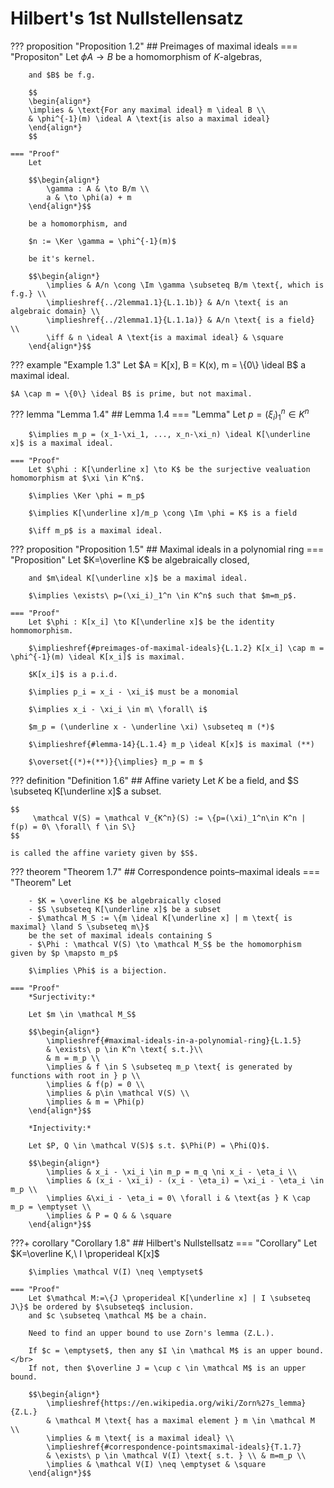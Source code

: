 # Hilbert's 1st Nullstellensatz

??? proposition "Proposition 1.2"
    ## Preimages of maximal ideals
    === "Propositon"
        Let $\phi A \to B$ be a homomorphism of $K$-algebras, 

        and $B$ be f.g. 

        $$
        \begin{align*}
        \implies & \text{For any maximal ideal} m \ideal B \\
        & \phi^{-1}(m) \ideal A \text{is also a maximal ideal}
        \end{align*}
        $$

    === "Proof"
        Let

        $$\begin{align*}
            \gamma : A & \to B/m \\
            a & \to \phi(a) + m
        \end{align*}$$
        
        be a homomorphism, and 

        $n := \Ker \gamma = \phi^{-1}(m)$ 

        be it's kernel.

        $$\begin{align*}
            \implies & A/n \cong \Im \gamma \subseteq B/m \text{, which is f.g.} \\
            \implieshref{../2lemma1.1}{L.1.1b)} & A/n \text{ is an algebraic domain} \\
            \implieshref{../2lemma1.1}{L.1.1a)} & A/n \text{ is a field} \\
            \iff & n \ideal A \text{is a maximal ideal} & \square
        \end{align*}$$


??? example "Example 1.3"
    Let $A = K[x], B = K(x), m = \{0\} \ideal B$ a maximal ideal.

    $A \cap m = \{0\} \ideal B$ is prime, but not maximal.


??? lemma "Lemma 1.4"
    ## Lemma 1.4
    === "Lemma"
        Let $p=(\xi_i)_1^n\in K^n$
    
        $\implies m_p = (x_1-\xi_1, ..., x_n-\xi_n) \ideal K[\underline x]$ is a maximal ideal.

    === "Proof"
        Let $\phi : K[\underline x] \to K$ be the surjective vealuation homomorphism at $\xi \in K^n$. 

        $\implies \Ker \phi = m_p$ 

        $\implies K[\underline x]/m_p \cong \Im \phi = K$ is a field 

        $\iff m_p$ is a maximal ideal.


??? proposition "Proposition 1.5"
    ## Maximal ideals in a polynomial ring
    === "Proposition"
        Let $K=\overline K$ be algebraically closed, 

        and $m\ideal K[\underline x]$ be a maximal ideal.

        $\implies \exists\ p=(\xi_i)_1^n \in K^n$ such that $m=m_p$.

    === "Proof"
        Let $\phi : K[x_i] \to K[\underline x]$ be the identity hommomorphism. 

        $\implieshref{#preimages-of-maximal-ideals}{L.1.2} K[x_i] \cap m = \phi^{-1}(m) \ideal K[x_i]$ is maximal. 

        $K[x_i]$ is a p.i.d. 

        $\implies p_i = x_i - \xi_i$ must be a monomial 

        $\implies x_i - \xi_i \in m\ \forall\ i$ 

        $m_p = (\underline x - \underline \xi) \subseteq m (*)$ 

        $\implieshref{#lemma-14}{L.1.4} m_p \ideal K[x]$ is maximal (**) 

        $\overset{(*)+(**)}{\implies} m_p = m $

??? definition "Definition 1.6"
    ## Affine variety
    Let $K$ be a field, and $S \subseteq K[\underline x]$ a subset.
    
    $$
         \mathcal V(S) = \mathcal V_{K^n}(S) := \{p=(\xi)_1^n\in K^n | f(p) = 0\ \forall\ f \in S\}
    $$

    is called the affine variety given by $S$.



??? theorem "Theorem 1.7"
    ## Correspondence points–maximal ideals
    === "Theorem"
        Let
    
    
        - $K = \overline K$ be algebraically closed
        - $S \subseteq K[\underline x]$ be a subset
        - $\mathcal M_S := \{m \ideal K[\underline x] | m \text{ is maximal} \land S \subseteq m\}$
        be the set of maximal ideals containing S
        - $\Phi : \mathcal V(S) \to \mathcal M_S$ be the homomorphism given by $p \mapsto m_p$

        $\implies \Phi$ is a bijection.

    === "Proof"
        *Surjectivity:*

        Let $m \in \mathcal M_S$

        $$\begin{align*}
            \implieshref{#maximal-ideals-in-a-polynomial-ring}{L.1.5}
            & \exists\ p \in K^n \text{ s.t.}\\ 
            & m = m_p \\
            \implies & f \in S \subseteq m_p \text{ is generated by functions with root in } p \\
            \implies & f(p) = 0 \\
            \implies & p\in \mathcal V(S) \\
            \implies & m = \Phi(p)
        \end{align*}$$

        *Injectivity:*

        Let $P, Q \in \mathcal V(S)$ s.t. $\Phi(P) = \Phi(Q)$.
        
        $$\begin{align*}
            \implies & x_i - \xi_i \in m_p = m_q \ni x_i - \eta_i \\
            \implies & (x_i - \xi_i) - (x_i - \eta_i) = \xi_i - \eta_i \in m_p \\
            \implies &\xi_i - \eta_i = 0\ \forall i & \text{as } K \cap m_p = \emptyset \\
            \implies & P = Q & & \square
        \end{align*}$$


???+ corollary "Corollary 1.8"
    ## Hilbert's Nullstellsatz
    === "Corollary"
        Let $K=\overline K,\ I \properideal K[x]$
        
        $\implies \mathcal V(I) \neq \emptyset$

    === "Proof"
        Let $\mathcal M:=\{J \properideal K[\underline x] | I \subseteq J\}$ be ordered by $\subseteq$ inclusion.
        and $c \subseteq \mathcal M$ be a chain.
        
        Need to find an upper bound to use Zorn's lemma (Z.L.).

        If $c = \emptyset$, then any $I \in \mathcal M$ is an upper bound. </br>
        If not, then $\overline J = \cup c \in \mathcal M$ is an upper bound.

        $$\begin{align*}
            \implieshref{https://en.wikipedia.org/wiki/Zorn%27s_lemma}{Z.L.}
            & \mathcal M \text{ has a maximal element } m \in \mathcal M \\
            \implies & m \text{ is a maximal ideal} \\
            \implieshref{#correspondence-pointsmaximal-ideals}{T.1.7}
            & \exists\ p \in \mathcal V(I) \text{ s.t. } \\ & m=m_p \\
            \implies & \mathcal V(I) \neq \emptyset & \square
        \end{align*}$$